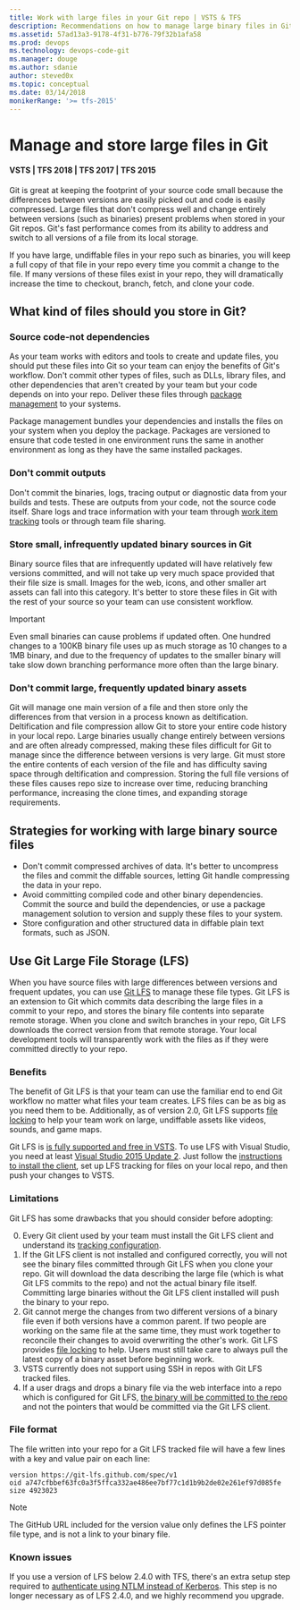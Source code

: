 ```yaml
---
title: Work with large files in your Git repo | VSTS & TFS
description: Recommendations on how to manage large binary files in Git, Visual Studio, and Team Foundation Server.
ms.assetid: 57ad13a3-9178-4f31-b776-79f32b1afa58
ms.prod: devops
ms.technology: devops-code-git 
ms.manager: douge
ms.author: sdanie
author: steved0x
ms.topic: conceptual
ms.date: 03/14/2018
monikerRange: '>= tfs-2015'
---
```



# Manage and store large files in Git

#### VSTS | TFS 2018 | TFS 2017 | TFS 2015

Git is great at keeping the footprint of your source code small because the differences between versions are easily picked out and code is easily compressed. 
Large files that don't compress well and change entirely between versions (such as binaries) present problems when stored in your Git repos. 
Git's fast performance comes from its ability to address and switch to all versions of a file from its local storage.   

If you have large, undiffable files in your repo such as binaries, you will keep a full copy of that file in your repo every time you commit a change to the file.
If many versions of these files exist in your repo, they will dramatically increase the time to checkout, branch, fetch, and clone your code.  

## What kind of files should you store in Git?

### Source code-not dependencies

As your team works with editors and tools to create and update files, you should put these files into Git so your team can enjoy the benefits of Git's workflow.
Don't commit other types of files, such as DLLs, library files, and other dependencies that aren't created by your team but your code depends on into your repo. Deliver these files 
through [package management](../../package/overview.md) to your systems. 

Package management bundles your dependencies and installs the files on your system when you deploy the package. 
Packages are versioned to ensure that code tested in one environment runs the same in another environment as long as they have the same installed packages. 

### Don't commit outputs

Don't commit the binaries, logs, tracing output or diagnostic data from your builds and tests. These are outputs from your code, not the source code itself. Share logs and trace information
with your team through [work item tracking](../../boards/backlogs/add-work-items.md) tools or through team file sharing.

### Store small, infrequently updated binary sources in Git

Binary source files that are infrequently updated will have relatively few versions committed, and will not take up very much space provided that their file size is small.
Images for the web, icons, and other smaller art assets can fall into this category.  It's better to store these files in Git with the rest of your source so your team can use 
consistent workflow. 

> [!IMPORTANT] 
> Even small binaries can cause problems if updated often. One hundred changes to a 100KB binary file uses up as much storage as 10 changes to a 1MB binary, and due to the frequency of updates to the smaller binary will take slow down branching performance more often than the large binary.

### Don't commit large, frequently updated binary assets

Git will manage one main version of a file and then store only the differences from that version in a process known as deltification. 
Deltification and file compression allow Git to store your entire code history in your local repo. 
Large binaries usually change entirely between versions and are often already compressed, making these files difficult for Git to manage since the difference between versions is very large.
Git must store the entire contents of each version of the file and has difficulty saving space through deltification and compression. 
Storing the full file versions of these files causes repo size to increase over time, reducing branching performance, increasing the clone times, and expanding storage requirements.

## Strategies for working with large binary source files

- Don't commit compressed archives of data. It's better to uncompress the files and commit the diffable sources, letting Git handle compressing the data in your repo.
- Avoid committing compiled code and other binary dependencies. Commit the source and build the dependencies, or use a package management solution to version and supply these files 
to your system.
- Store configuration and other structured data in diffable plain text formats, such as JSON.

## Use Git Large File Storage (LFS)

When you have source files with large differences between versions and frequent updates, you can use [Git LFS](https://git-lfs.github.com/) to manage these file types. 
Git LFS is an extension to Git which commits data describing the large files in a commit to your repo, and stores the binary file contents into separate remote storage. 
When you clone and switch branches in your repo, Git LFS downloads the correct version from that remote storage. 
Your local development tools will transparently work with the files as if they were committed directly to your repo.

###  Benefits

The benefit of Git LFS is that your team can use the familiar end to end Git workflow no matter what files your team creates. 
LFS files can be as big as you need them to be.
Additionally, as of version 2.0, Git LFS supports [file locking](https://github.com/git-lfs/git-lfs/wiki/File-Locking) to help your team work on large, undiffable assets like videos, sounds, and game maps.

Git LFS is [is fully supported and free in VSTS](https://blogs.msdn.microsoft.com/visualstudioalm/2015/10/01/announcing-git-lfs-on-all-vso-git-repos/).
To use LFS with Visual Studio, you need at least [Visual Studio 2015 Update 2](https://visualstudio.microsoft.com/en-us/news/vs2015-update2-vs.aspx).
Just follow the [instructions to install the client](https://git-lfs.github.com/), set up LFS tracking for files on your local repo, and then push your changes to VSTS.

### Limitations

Git LFS has some drawbacks that you should consider before adopting:

0. Every Git client used by your team must install the Git LFS client and understand its [tracking configuration](https://github.com/github/git-lfs/tree/master/docs).
0. If the Git LFS client is not installed and configured correctly, you will not see the binary files committed through Git LFS when you clone your repo. 
Git will download the data describing the large file (which is what Git LFS commits to the repo) and not the actual binary file itself. 
Committing large binaries without the Git LFS client installed will push the binary to your repo.
0. Git cannot merge the changes from two different versions of a binary file even if both versions have a common parent.
If two people are working on the same file at the same time, they must work together to reconcile their changes to avoid overwriting the other's work.
Git LFS provides [file locking](https://github.com/git-lfs/git-lfs/wiki/File-Locking) to help.
Users must still take care to always pull the latest copy of a binary asset before beginning work.
0. VSTS currently does not support using SSH in repos with Git LFS tracked files.   
0. If a user drags and drops a binary file via the web interface into a repo which is configured for Git LFS, [the binary will be committed to the repo](https://visualstudio.uservoice.com/forums/330519-visual-studio-team-services/suggestions/34265377-drag-and-drop-lfs-files-into-web-gui) and not the pointers that would be committed via the Git LFS client.

### File format

The file written into your repo for a Git LFS tracked file will have a few lines with a key and value pair on each line:

```
version https://git-lfs.github.com/spec/v1
oid a747cfbbef63fc0a3f5ffca332ae486ee7bf77c1d1b9b2de02e261ef97d085fe
size 4923023
```

> [!NOTE] 
> The GitHub URL included for the version value only defines the LFS pointer file type, and is not a link to your binary file.

### Known issues

If you use a version of LFS below 2.4.0 with TFS, there's an extra setup step required to [authenticate using NTLM instead of Kerberos](lfs-kerberos.md).
This step is no longer necessary as of LFS 2.4.0, and we highly recommend you upgrade.
